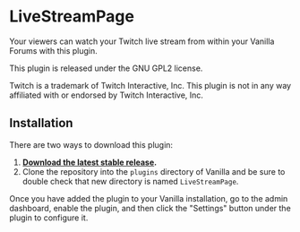 # LiveStreamPage

Your viewers can watch your Twitch live stream from within your Vanilla Forums with this plugin.

This plugin is released under the GNU GPL2 license.

Twitch is a trademark of Twitch Interactive, Inc. This plugin is not in any way affiliated with or endorsed by Twitch Interactive, Inc.

## Installation

There are two ways to download this plugin:

1. **[Download the latest stable release](http://vanillaforums.org/get/livestreampage-plugin).**
2. Clone the repository into the `plugins` directory of Vanilla and be sure to double check that new directory is named `LiveStreamPage`.

Once you have added the plugin to your Vanilla installation, go to the admin dashboard, enable the plugin, and then click the "Settings" button under the plugin to configure it.